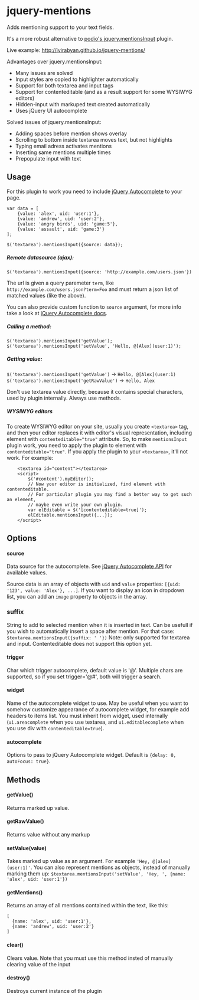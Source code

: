 jquery-mentions
===============
Adds mentioning support to your text fields.

It's a more robust alternative to [podio's jquery.mentionsInput](https://github.com/podio/jquery-mentions-input) plugin.

Live example: http://ivirabyan.github.io/jquery-mentions/

Advantages over jquery.mentionsInput:
- Many issues are solved
- Input styles are copied to highlighter automatically
- Support for both textarea and input tags
- Support for contenteditable (and as a result support for some WYSIWYG editors)
- Hidden-input with markuped text created automatically
- Uses jQuery UI autocomplete

Solved issues of jquery.mentionsInput:
- Adding spaces before mention shows overlay
- Scrolling to bottom inside textarea moves text, but not highlights
- Typing email adress activates mentions
- Inserting same mentions multiple times
- Prepopulate input with text

## Usage
For this plugin to work you need to include [jQuery Autocomplete](http://jqueryui.com/autocomplete/) to your page.

```
var data = [
    {value: 'alex', uid: 'user:1'},
    {value: 'andrew', uid: 'user:2'},
    {value: 'angry birds', uid: 'game:5'},
    {value: 'assault', uid: 'game:3'}
];

$('textarea').mentionsInput({source: data});
```

##### Remote datasource (ajax):

```
$('textarea').mentionsInput({source: 'http://example.com/users.json'})
```
The url is given a query paremeter `term`, like `http://example.com/users.json?term=Foo` and must return a json list of matched values (like the above).

You can also provide custom function to `source` argument, for more info take a look at [jQuery Autocomplete docs](http://api.jqueryui.com/autocomplete/#option-source).


##### Calling a method:
```
$('textarea').mentionsInput('getValue');
$('textarea').mentionsInput('setValue', 'Hello, @[Alex](user:1)');
```

##### Getting value:
`$('textarea').mentionsInput('getValue')` -> `Hello, @[Alex](user:1)`
`$('textarea').mentionsInput('getRawValue')` -> `Hello, Alex`

Don't use textarea value directly, because it contains special characters, used by plugin internally. Always use methods.

##### WYSIWYG editors
To create WYSIWYG editor on your site, usually you create `<textarea>` tag, and then your editor replaces it with editor's visual representation, including element with `contenteditable="true"` attribute. So, to make `mentionsInput` plugin work, you need to apply the plugin to element  with `contenteditable="true"`. If you apply the plugin to your `<textarea>`, it'll not work.
For example:
```
    <textarea id="content"></textarea>
    <script>
        $('#content').myEditor();
        // Now your editor is initialized, find element with contenteditable.
        // For particular plugin you may find a better way to get such an element,
        // maybe even write your own plugin.
        var elEditable = $('[contenteditable=true]');
        elEditable.mentionsInput({...});
    </script>
```

## Options

#### source
  Data source for the autocomplete. See [jQuery Autocomplete API](http://api.jqueryui.com/autocomplete/#option-source) for available values.
  
  Source data is an array of objects with `uid` and `value` properties: `[{uid: '123', value: 'Alex'}, ...]`. If you want to display an icon in dropdown list, you can add an `image` property to objects in the array.

### suffix
  String to add to selected mention when it is inserted in text. Can be usefull if you wish to automatically insert a space after mention. For that case: `$textarea.mentionsInput({suffix: ' '})`
  Note: only supported for textarea and input. Contenteditable does not support this option yet.

#### trigger
  Char which trigger autocomplete, default value is '@'. Multiple chars are supported, so if you set trigger='@#', both will trigger a search.

#### widget
  Name of the autocomplete widget to use. May be useful when you want to somehow customize appearance of autocomplete widget, for example add headers to items list. You must inherit from widget, used internally (`ui.areacomplete` when you use textarea, and `ui.editablecomplete` when you use div with `contenteditable=true`).

#### autocomplete
  Options to pass to jQuery Autocomplete widget. Default is `{delay: 0, autoFocus: true}`.

## Methods

#### getValue()
  Returns marked up value.

#### getRawValue()
  Returns value without any markup

#### setValue(value)
  Takes marked up value as an argument. For example `'Hey, @[alex](user:1)'`.
  You can also represent mentions as objects, instead of manually marking them up:
  `$textarea.mentionsInput('setValue', 'Hey, ', {name: 'alex', uid: 'user:1'})`

#### getMentions()
  Returns an array of all mentions contained within the text, like this:
  ```
  [
    {name: 'alex', uid: 'user:1'},
    {name: 'andrew', uid: 'user:2'}
  ]
  ```

#### clear()
  Clears value. Note that you must use this method insted of manually clearing value of the input

#### destroy()
  Destroys current instance of the plugin
